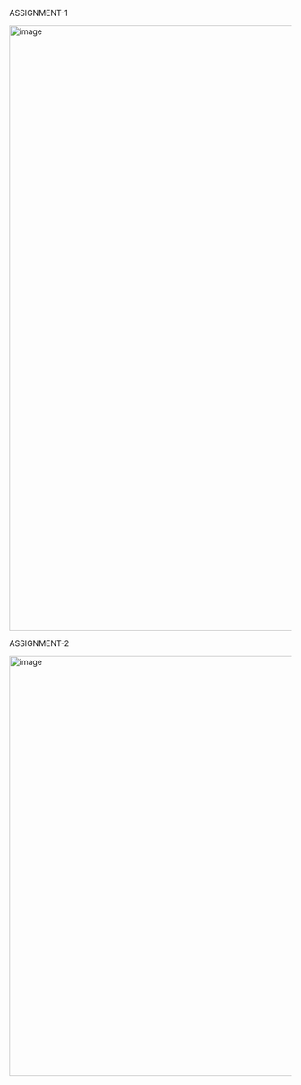 ASSIGNMENT-1


<img width="878" height="1079" alt="image" src="https://github.com/user-attachments/assets/8da4aea7-194d-47dc-beb0-fd0746eeae0f" />





ASSIGNMENT-2


<img width="1919" height="749" alt="image" src="https://github.com/user-attachments/assets/63fb03dc-c12d-4134-8421-f6d189a2aea9" />
